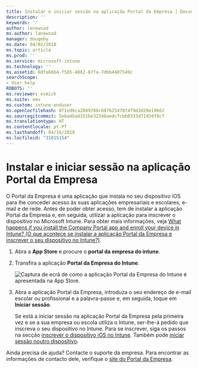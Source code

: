 ```yaml
---
title: Instalar e iniciar sessão na aplicação Portal da Empresa | Documentos da Microsoft
description: ''
keywords: ''
author: lenewsad
ms.author: lanewsad
manager: dougeby
ms.date: 04/02/2018
ms.topic: article
ms.prod: ''
ms.service: microsoft-intune
ms.technology: ''
ms.assetid: 8dfe66b4-f585-4862-87fa-7dbb4487549c
searchScope:
- User help
ROBOTS: ''
ms.reviewer: esmich
ms.suite: ems
ms.custom: intune-enduser
ms.openlocfilehash: 071ed6ca2889788c607625478f4f9d3d20e19662
ms.sourcegitcommit: 5eba4bad151be32346aedc7cbb0333d71934f8cf
ms.translationtype: HT
ms.contentlocale: pt-PT
ms.lasthandoff: 04/16/2018
ms.locfileid: "31015154"
---
```

# <a name="install-and-sign-in-to-the-company-portal-app"></a>Instalar e iniciar sessão na aplicação Portal da Empresa

O Portal da Empresa é uma aplicação que instala no seu dispositivo iOS para lhe conceder acesso às suas aplicações empresariais e escolares, e-mail e de rede. Antes de poder obter acesso, tem de instalar a aplicação Portal da Empresa e, em seguida, utilizar a aplicação para inscrever o dispositivo no Microsoft Intune. Para obter mais informações, veja [What happens if you install the Company Portal app and enroll your device in Intune? (O que acontece se instalar a aplicação Portal da Empresa e inscrever o seu dispositivo no Intune?)](what-happens-if-you-install-the-company-portal-app-and-enroll-your-device-in-intune-ios.md).

1.  Abra a **App Store** e procure o **portal da empresa do intune**.

2.  Transfira a aplicação **Portal da Empresa do Intune**.

    ![Captura de ecrã de como a aplicação Portal da Empresa do Intune é apresentada na App Store.](./media/cp_iosredesign_after_1803_04.png)

3.  Abra a aplicação Portal da Empresa, introduza o seu endereço de e-mail escolar ou profissional e a palavra-passe e, em seguida, toque em **Iniciar sessão**.

    Se está a iniciar sessão na aplicação Portal da Empresa pela primeira vez e se a sua empresa ou escola utiliza o Intune, ser-lhe-á pedido que inscreva o seu dispositivo no Intune. Para se inscrever, siga os passos na secção [inscrever o dispositivo iOS no Intune](enroll-your-device-in-intune-ios.md). Também pode [iniciar sessão noutro dispositivo](https://docs.microsoft.com/intune-user-help/sign-in-to-the-company-portal#signing-in-from-another-device).

Ainda precisa de ajuda? Contacte o suporte da empresa. Para encontrar as informações de contacto dele, verifique o [site do Portal da Empresa](https://portal.manage.microsoft.com#HelpDeskDialog).
